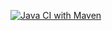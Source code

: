 [![Java CI with Maven](https://github.com/EvgenyYakimo8/SwiftBuild/actions/workflows/maven.yml/badge.svg)](https://github.com/EvgenyYakimo8/SwiftBuild/actions/workflows/maven.yml)
